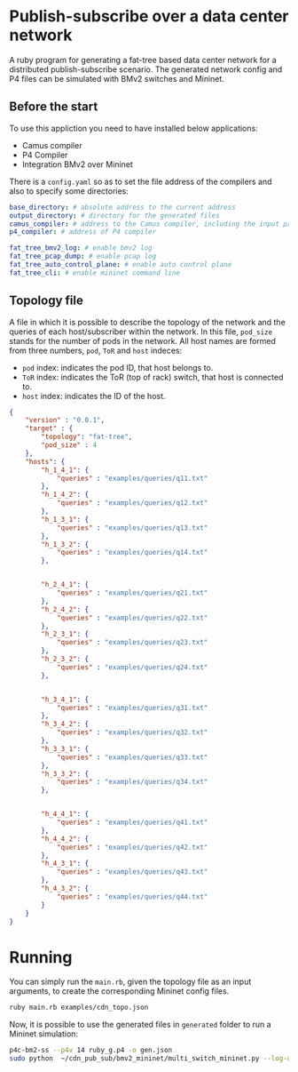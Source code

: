 # Publish-subscribe over a data center network
A ruby program for generating a fat-tree based data center network for a distributed publish-subscribe scenario. The generated network config and P4 files can be simulated with BMv2 switches and Mininet.

## Before the start
To use this appliction you need to have installed below applications:
- Camus compiler
- P4 Compiler
- Integration BMv2 over Mininet

There is a `config.yaml` so as to set the file address of the compilers and also to specify some directories:

```yaml
base_directory: # absolute address to the current address
output_directory: # directory for the generated files
camus_compiler: # address to the Camus compiler, including the input parameters and the P4 template!
p4_compiler: # address of P4 compiler

fat_tree_bmv2_log: # enable bmv2 log 
fat_tree_pcap_dump: # enable pcap log
fat_tree_auto_control_plane: # enable auto control plane
fat_tree_cli: # enable mininet command line
```

## Topology file
A file in which it is possible to describe the topology of the network and the queries of each host/subscriber within the network. In this file, `pod_size` stands for the number of pods in the network. All host names are formed from three numbers, `pod`, `ToR` and `host` indeces:
- `pod` index: indicates the pod ID, that host belongs to.
- `ToR` index: indicates the ToR (top of rack) switch, that host is connected to.
- `host` index: indicates the ID of the host. 

```json
{
	"version" : "0.0.1",
	"target" : {
		"topology": "fat-tree",
		"pod_size" : 4
	},
	"hosts": {
		"h_1_4_1": {
			"queries" : "examples/queries/q11.txt"
		},
		"h_1_4_2": {
			"queries" : "examples/queries/q12.txt"
		},
		"h_1_3_1": {
			"queries" : "examples/queries/q13.txt"
		},
		"h_1_3_2": {
			"queries" : "examples/queries/q14.txt"
		},


		"h_2_4_1": {
			"queries" : "examples/queries/q21.txt"
		},
		"h_2_4_2": {
			"queries" : "examples/queries/q22.txt"
		},
		"h_2_3_1": {
			"queries" : "examples/queries/q23.txt"
		},
		"h_2_3_2": {
			"queries" : "examples/queries/q24.txt"
		},


		"h_3_4_1": {
			"queries" : "examples/queries/q31.txt"
		},
		"h_3_4_2": {
			"queries" : "examples/queries/q32.txt"
		},
		"h_3_3_1": {
			"queries" : "examples/queries/q33.txt"
		},
		"h_3_3_2": {
			"queries" : "examples/queries/q34.txt"
		},


		"h_4_4_1": {
			"queries" : "examples/queries/q41.txt"
		},
		"h_4_4_2": {
			"queries" : "examples/queries/q42.txt"
		},
		"h_4_3_1": {
			"queries" : "examples/queries/q43.txt"
		},
		"h_4_3_2": {
			"queries" : "examples/queries/q44.txt"
		}
	}
}
```

# Running

You can simply run the `main.rb`, given the topology file as an input arguments, to create the corresponding Mininet config files. 

```bash
ruby main.rb examples/cdn_topo.json
```
Now, it is possible to use the generated files in `generated` folder to run a Mininet simulation:

```bash
p4c-bm2-ss --p4v 14 ruby_g.p4 -o gen.json
sudo python  ~/cdn_pub_sub/bmv2_mininet/multi_switch_mininet.py --log-dir "/tmp/mininet" --manifest ./p4app.json --target "multiswitch" --auto-control-plane --behavioral-exe ~/behavioral-model/targets/simple_switch/simple_switch --json ./gen.json
```

